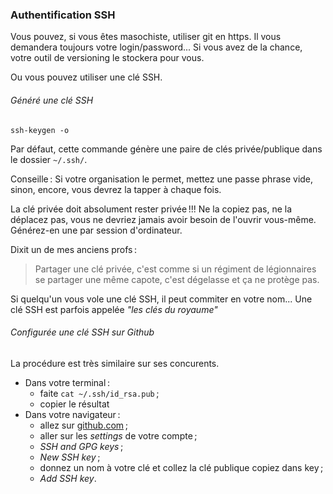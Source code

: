 ### Authentification SSH

Vous pouvez, si vous êtes masochiste, utiliser git en https.
Il vous demandera toujours votre login/password...
Si vous avez de la chance, votre outil de versioning le stockera pour vous.

Ou vous pouvez utiliser une clé SSH.

###### Généré une clé SSH

```
ssh-keygen -o
```

Par défaut, cette commande génère une paire de clés privée/publique dans le dossier `~/.ssh/`.

Conseille : Si votre organisation le permet, mettez une passe phrase vide, sinon, encore, vous devrez la tapper à chaque fois.

La clé privée doit absolument rester privée !!!
Ne la copiez pas, ne la déplacez pas, vous ne devriez jamais avoir besoin de l'ouvrir vous-même.
Générez-en une par session d'ordinateur.

Dixit un de mes anciens profs :

> Partager une clé privée, c'est comme si un régiment de légionnaires se partager une même capote, c'est dégelasse et ça ne protège pas.

Si quelqu'un vous vole une clé SSH, il peut commiter en votre nom... Une clé SSH est parfois appelée _"les clés du royaume"_

###### Configurée une clé SSH sur Github

La procédure est très similaire sur ses concurents.

- Dans votre terminal :
  - faite `cat ~/.ssh/id_rsa.pub` ;
  - copier le résultat
- Dans votre navigateur :
  - allez sur [github.com](https://github.com/settings) ;
  - aller sur les _settings_ de votre compte ;
  - *SSH and GPG keys* ;
  - *New SSH key* ;
  - donnez un nom à votre clé et collez la clé publique copiez dans key ;
  - _Add SSH key_.
